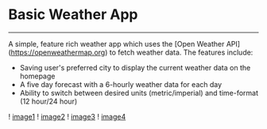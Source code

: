 # Basic Weather App
------

A simple, feature rich weather app which uses the [Open Weather API] (https://openweathermap.org) to fetch weather data. The features include:

- Saving user's preferred city to display the current weather data on the homepage
- A five day forecast with a 6-hourly weather data for each day
- Ability to switch between desired units (metric/imperial) and time-format (12 hour/24 hour)

! [image1]
! [image2]
! [image3]
! [image4]

[image1]: (https://github.com/saksham91/Mobile-Weather-App/tree/master/Android%20Weather%20App/image1.png)
[image2]: (https://github.com/saksham91/Mobile-Weather-App/tree/master/Android%20Weather%20App/image2.png)
[image3]: (https://github.com/saksham91/Mobile-Weather-App/tree/master/Android%20Weather%20App/image3.png)
[image4]: (https://github.com/saksham91/Mobile-Weather-App/tree/master/Android%20Weather%20App/image4.png)
